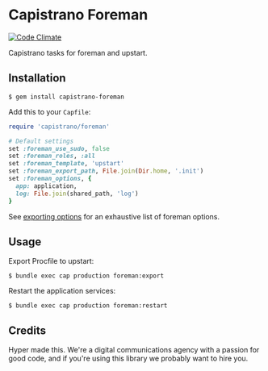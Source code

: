 # Capistrano Foreman

[![Code Climate](https://codeclimate.com/github/hyperoslo/capistrano-foreman.png)](https://codeclimate.com/github/hyperoslo/capistrano-foreman)

Capistrano tasks for foreman and upstart.

## Installation

    $ gem install capistrano-foreman

Add this to your `Capfile`:

```ruby
require 'capistrano/foreman'

# Default settings
set :foreman_use_sudo, false
set :foreman_roles, :all
set :foreman_template, 'upstart'
set :foreman_export_path, File.join(Dir.home, '.init')
set :foreman_options, {
  app: application,
  log: File.join(shared_path, 'log')
}
```

See [exporting options](http://ddollar.github.io/foreman/#EXPORTING0) for an exhaustive list of foreman options.

## Usage

Export Procfile to upstart:

    $ bundle exec cap production foreman:export

Restart the application services:

    $ bundle exec cap production foreman:restart

## Credits

Hyper made this. We're a digital communications agency with a passion for good code,
and if you're using this library we probably want to hire you.
